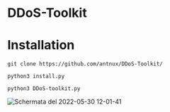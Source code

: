 # DDoS-Toolkit

# Installation

` git clone https://github.com/antnux/DDoS-Toolkit/ `


`python3 install.py`


`python3 DDoS-toolkit.py`



![Schermata del 2022-05-30 12-01-41](https://user-images.githubusercontent.com/103955741/170970367-c4612fd4-abe0-41c5-aa4c-7c722a3e3314.png)
